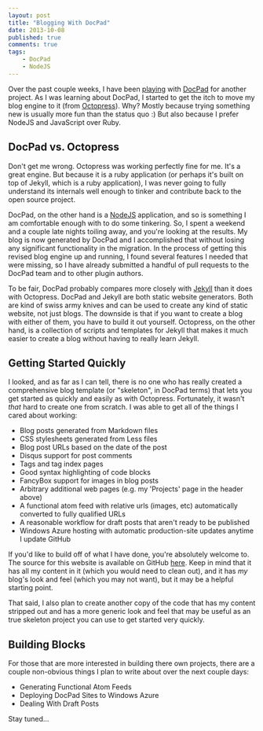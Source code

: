 ```yaml
---
layout: post
title: "Blogging With DocPad"
date: 2013-10-08
published: true
comments: true
tags:
    - DocPad
    - NodeJS
---
```


Over the past couple weeks, I have been [playing](/2013/10/06/for-sale-by-owner/) with [DocPad](http://docpad.org) for another project. As I was learning about DocPad, I started to get the itch to move my blog engine to it (from [Octopress](/2012/09/08/octopress-customizations/)).  Why? Mostly because trying something new is usually more fun than the status quo :)  But also because I prefer NodeJS and JavaScript over Ruby.

## DocPad vs. Octopress

Don't get me wrong.  Octopress was working perfectly fine for me.  It's a great engine.  But because it is a ruby application (or perhaps it's built on top of Jekyll, which is a ruby application), I was never going to fully understand its internals well enough to tinker and contribute back to the open source project.

DocPad, on the other hand is a [NodeJS](http://nodejs.org) application, and so is something I am comfortable enough with to do some tinkering.  So, I spent a weekend and a couple late nights toiling away, and you're looking at the results.  My blog is now generated by DocPad and I accomplished that without losing any significant functionality in the migration.  In the process of getting this revised blog engine up and running, I found several features I needed that were missing, so I have already submitted a handful of pull requests to the DocPad team and to other plugin authors.

To be fair, DocPad probably compares more closely with [Jekyll](http://jekyllrb.com/) than it does with Octopress.  DocPad and Jekyll are both static website generators. Both are kind of swiss army knives and can be used to create any kind of static website, not just blogs. The downside is that if you want to create a blog with either of them, you have to build it out yourself. Octopress, on the other hand, is a collection of scripts and templates for Jekyll that makes it much easier to create a blog without having to really learn Jekyll.

## Getting Started Quickly

I looked, and as far as I can tell, there is no one who has really created a comprehensive blog template (or "skeleton", in DocPad terms) that lets you get started as quickly and easily as with Octopress.  Fortunately, it wasn't _that_ hard to create one from scratch.  I was able to get all of the things I cared about working:

* Blog posts generated from Markdown files
* CSS stylesheets generated from Less files
* Blog post URLs based on the date of the post
* Disqus support for post comments
* Tags and tag index pages
* Good syntax highlighting of code blocks
* FancyBox support for images in blog posts
* Arbitrary additional web pages (e.g. my 'Projects' page in the header above)
* A functional atom feed with relative urls (images, etc) automatically converted to fully qualified URLs
* A reasonable workflow for draft posts that aren't ready to be published
* Windows Azure hosting with automatic production-site updates anytime I update GitHub

If you'd like to build off of what I have done, you're absolutely welcome to.  The source for this website is available on GitHub [here](https://github.com/ervwalter/ewalnet-docpad).  Keep in mind that it has all my content in it (which you would need to clean out), and it has _my_ blog's look and feel (which you may not want), but it may be a helpful starting point.

That said, I also plan to create another copy of the code that has my content stripped out and has a more generic look and feel that may be useful as an true skeleton project you can use to get started very quickly.

## Building Blocks

For those that are more interested in building there own projects, there are a couple non-obvious things I plan to write about over the next couple days:

* Generating Functional Atom Feeds
* Deploying DocPad Sites to Windows Azure
* Dealing With Draft Posts

Stay tuned...
